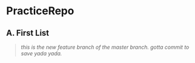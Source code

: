 # PracticeRepo
## A. First List
>*this is the new feature branch of the master branch. gotta commit to save yada yada.*
